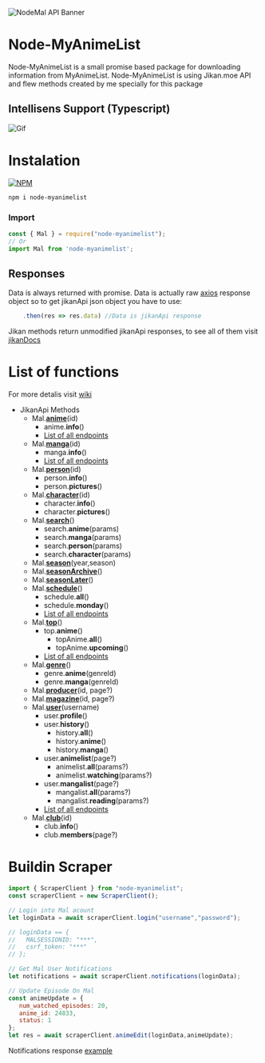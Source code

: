 ![NodeMal API Banner](https://i.imgur.com/IcBShyO.png)

# Node-MyAnimeList

Node-MyAnimeList is a small promise based package for downloading information from MyAnimeList.
Node-MyAnimeList is using Jikan.moe API and flew methods created by me specially for this package

## Intellisens Support (Typescript)
![Gif](https://i.imgur.com/J1dUQf2.gif)

# Instalation
[![NPM](https://nodei.co/npm/node-myanimelist.png)](https://nodei.co/npm/node-myanimelist/)

```
npm i node-myanimelist
```
### Import
```js
const { Mal } = require("node-myanimelist");
// Or
import Mal from 'node-myanimelist';
```
## Responses
Data is always returned with promise.
Data is actually raw [axios](https://www.npmjs.com/package/axios) response object so to get jikanApi json object you have to use:
```ts
	.then(res => res.data) //Data is jikanApi response
```
Jikan methods return unmodified jikanApi responses, to see all of them visit [jikanDocs](https://jikan.docs.apiary.io/)
# List of functions
For more detalis visit [wiki](https://github.com/PolyMeilex/node-myanimelist/wiki)
* JikanApi Methods
	* Mal.**[anime](https://github.com/PolyMeilex/node-myanimelist/wiki/Anime)**(id)
		* anime.**info**()
 		* [List of all endpoints](https://github.com/PolyMeilex/node-myanimelist/wiki/Anime)
	* Mal.**[manga](https://github.com/PolyMeilex/node-myanimelist/wiki/Manga)**(id) 
 		* manga.**info**()
 		* [List of all endpoints](https://github.com/PolyMeilex/node-myanimelist/wiki/Manga)
	* Mal.**[person](https://github.com/PolyMeilex/node-myanimelist/wiki/Person)**(id) 
		* person.**info**()
		* person.**pictures**()
	* Mal.**[character](https://github.com/PolyMeilex/node-myanimelist/wiki/Character)**(id) 
		* character.**info**()
	 	* character.**pictures**()
 	* Mal.**[search](https://github.com/PolyMeilex/node-myanimelist/wiki/Search)**()
	 	* search.**anime**(params)
	 	* search.**manga**(params)
	 	* search.**person**(params)
	 	* search.**character**(params)
 	* Mal.**[season](https://github.com/PolyMeilex/node-myanimelist/wiki/Season)**(year,season)
 	* Mal.**[seasonArchive](https://github.com/PolyMeilex/node-myanimelist/wiki/Season)**()
 	* Mal.**[seasonLater](https://github.com/PolyMeilex/node-myanimelist/wiki/Season)**() 
	* Mal.**[schedule](https://github.com/PolyMeilex/node-myanimelist/wiki/Schedule)**()
		* schedule.**all**()
		* schedule.**monday**()
		* [List of all endpoints](https://github.com/PolyMeilex/node-myanimelist/wiki/Schedule)
	* Mal.**[top](https://github.com/PolyMeilex/node-myanimelist/wiki/Top)**()
		* top.**anime**()
			* topAnime.**all**()
			* topAnime.**upcoming**()
 		* [List of all endpoints](https://github.com/PolyMeilex/node-myanimelist/wiki/Top)
	* Mal.**[genre](https://github.com/PolyMeilex/node-myanimelist/wiki/Genre)**()
		* genre.**anime**(genreId)
		* genre.**manga**(genreId)
	* Mal.**[producer](https://github.com/PolyMeilex/node-myanimelist/wiki/Producer)**(id, page?)
	* Mal.**[magazine](https://github.com/PolyMeilex/node-myanimelist/wiki/Magazine)**(id, page?)
	* Mal.**[user](https://github.com/PolyMeilex/node-myanimelist/wiki/User)**(username)
		* user.**profile**()
		* user.**history**()
			* history.**all**()
			* history.**anime**()
 			* history.**manga**()
		* user.**animelist**(page?)
			* animelist.**all**(params?)
 			* animelist.**watching**(params?)
		* user.**mangalist**(page?)
			* mangalist.**all**(params?)
 			* mangalist.**reading**(params?)
 		* [List of all endpoints](https://github.com/PolyMeilex/node-myanimelist/wiki/User)
	* Mal.**[club](https://github.com/PolyMeilex/node-myanimelist/wiki/Club)**(id)
		* club.**info**()
		* club.**members**(page?)

# Buildin Scraper
```js
import { ScraperClient } from "node-myanimelist";
const scraperClient = new ScraperClient();

// Login into Mal acount
let loginData = await scraperClient.login("username","password");

// loginData == {
//   MALSESSIONID: "***",
//   csrf_token: "***"
// };

// Get Mal User Notifications
let notifications = await scraperClient.notifications(loginData);

// Update Episode On Mal
const animeUpdate = {
   num_watched_episodes: 20,
   anime_id: 24833,
   status: 1
};
let res = await scraperClient.animeEdit(loginData,animeUpdate);

```
Notifications response [example](https://github.com/PolyMeilex/node-myanimelist/blob/master/dataExamples/exampleNotyfications.json)
